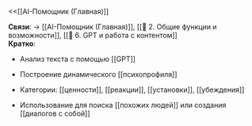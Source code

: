 <<[[AI-Помощник (Главная)]]

**Связи**: → [[AI-Помощник (Главная)]], [[🔧 2. Общие функции и возможности]], [[🧠 6. GPT и работа с контентом]]  
**Кратко**:

- Анализ текста с помощью [[GPT]]
    
- Построение динамического [[психопрофиля]]
    
- Категории: [[ценности]], [[реакции]], [[установки]], [[убеждения]]
    
- Использование для поиска [[похожих людей]] или создания [[диалогов с собой]]
